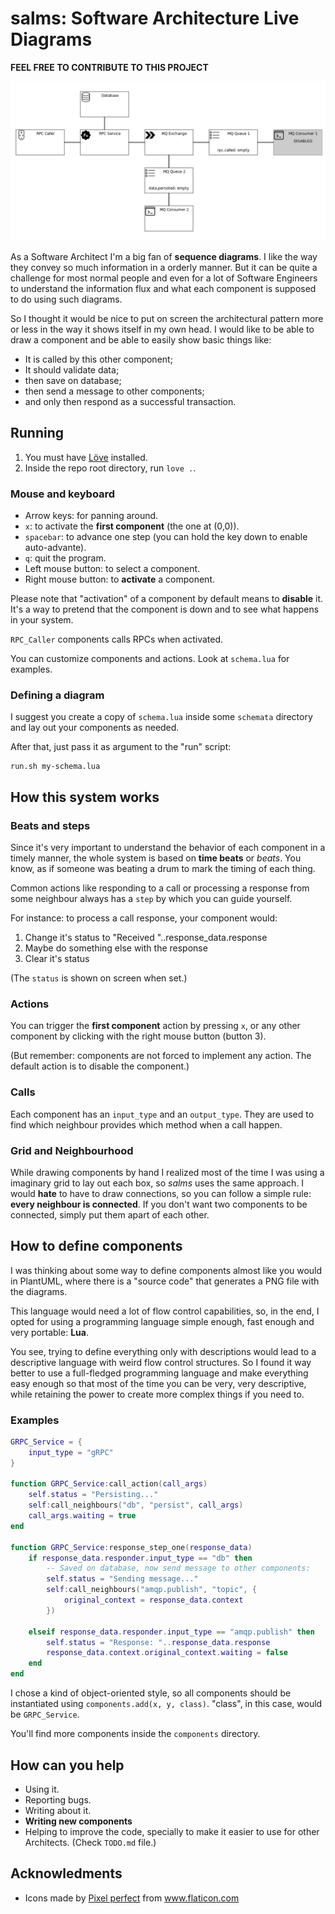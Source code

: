 # salms: Software Architecture Live Diagrams

**FEEL FREE TO CONTRIBUTE TO THIS PROJECT**

![GIF demonstranting the results](https://raw.githubusercontent.com/cleber-solutions/salms/master/img/rpc-database-mq-and-consumers.gif)

As a Software Architect I'm a big fan of
**sequence diagrams**. I like the way they convey so much
information in a orderly manner. But it can be quite a
challenge for most normal people and even for a lot of
Software Engineers to understand the information flux and
what each component is supposed to do using such diagrams.

So I thought it would be nice to put on screen the
architectural pattern more or less in the way it shows
itself in my own head. I would like to be able to draw a
component and be able to easily show basic things like:

* It is called by this other component;
* It should validate data;
* then save on database;
* then send a message to other components;
* and only then respond as a successful transaction.

## Running

1. You must have [Löve](https://love2d.org/) installed.
1. Inside the repo root directory, run `love .`.

### Mouse and keyboard

* Arrow keys: for panning around.
* `x`: to activate the **first component** (the one at (0,0)).
* `spacebar`: to advance one step (you can hold the key down to enable
  auto-advante).
* `q`: quit the program.
* Left mouse button: to select a component.
* Right mouse button: to **activate** a component.

Please note that "activation" of a component by default means to
**disable** it. It's a way to pretend that the component is down and to
see what happens in your system.

`RPC_Caller` components calls RPCs when activated.


You can customize components and actions. Look at `schema.lua` for
examples.

### Defining a diagram

I suggest you create a copy of `schema.lua` inside some `schemata`
directory and lay out your components as needed.

After that, just pass it as argument to the "run" script:

    run.sh my-schema.lua

## How this system works

### Beats and steps

Since it's very important to understand the behavior of each
component in a timely manner, the whole system is based on
**time beats** or *beats*. You know, as if someone was
beating a drum to mark the timing of each thing.

Common actions like responding to a call or processing a
response from some neighbour always has a `step` by which
you can guide yourself.

For instance: to process a call response, your component
would:

1. Change it's status to "Received "..response_data.response
1. Maybe do something else with the response
1. Clear it's status

(The `status` is shown on screen when set.)

### Actions

You can trigger the **first component** action by pressing
`x`, or any other component by clicking with the right
mouse button (button 3).

(But remember: components are not forced to implement any action. The
default action is to disable the component.)

### Calls

Each component has an `input_type` and an `output_type`. They are used to
find which neighbour provides which method when a call happen.

### Grid and Neighbourhood

While drawing components by hand I realized most of the
time I was using a imaginary grid to lay out each box, so
*salms* uses the same approach. I would **hate** to have
to draw connections, so you can follow a simple rule:
**every neighbour is connected**. If you don't want two
components to be connected, simply put them apart of
each other.

## How to define components

I was thinking about some way to define components almost
like you would in PlantUML, where there is a "source code"
that generates a PNG file with the diagrams.

This language would need a lot of flow control
capabilities, so, in the end, I opted for using a
programming language simple enough, fast enough and very
portable: **Lua**.

You see, trying to define everything only with descriptions
would lead to a descriptive language with weird flow
control structures. So I found it way better to use a
full-fledged programming language and make everything
easy enough so that most of the time you can be very, very
descriptive, while retaining the power to create more
complex things if you need to.

### Examples

```lua
GRPC_Service = {
    input_type = "gRPC"
}

function GRPC_Service:call_action(call_args)
    self.status = "Persisting..."
    self:call_neighbours("db", "persist", call_args)
    call_args.waiting = true
end

function GRPC_Service:response_step_one(response_data)
    if response_data.responder.input_type == "db" then
        -- Saved on database, now send message to other components:
        self.status = "Sending message..."
        self:call_neighbours("amqp.publish", "topic", {
            original_context = response_data.context
        })

    elseif response_data.responder.input_type == "amqp.publish" then
        self.status = "Response: "..response_data.response
        response_data.context.original_context.waiting = false
    end
end
```

I chose a kind of object-oriented style, so all components
should be instantiated using `components.add(x, y, class)`.
"class", in this case, would be `GRPC_Service`.

You'll find more components inside the `components` directory.

## How can you help

* Using it.
* Reporting bugs.
* Writing about it.
* **Writing new components**
* Helping to improve the code, specially to make it
  easier to use for other Architects. (Check `TODO.md`
  file.)

## Acknowledments

* Icons made by <a href="https://www.flaticon.com/authors/pixel-perfect" title="Pixel perfect">Pixel perfect</a> from <a href="https://www.flaticon.com/" title="Flaticon"> www.flaticon.com</a>
